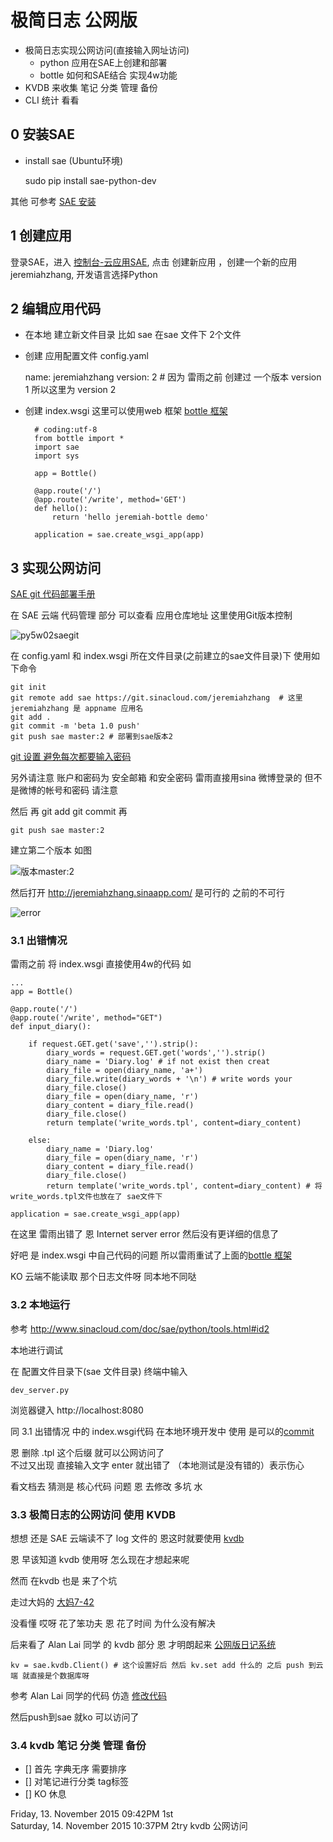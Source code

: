 # 极简日志 公网版

- 极简日志实现公网访问(直接输入网址访问)
	- python 应用在SAE上创建和部署
	- bottle 如何和SAE结合 实现4w功能
- KVDB 来收集 笔记 分类 管理 备份
- CLI 统计 看看

## 0 安装SAE

- install sae (Ubuntu环境)

	sudo pip install sae-python-dev

其他 可参考 [SAE 安装](http://www.sinacloud.com/doc/sae/python/tools.html#id3) 

## 1 创建应用

登录SAE，进入 [控制台-云应用SAE](http://sae.sina.com.cn/), 点击 创建新应用 ，创建一个新的应用jeremiahzhang, 开发语言选择Python

## 2 编辑应用代码

- 在本地 建立新文件目录 比如 sae 在sae 文件下 2个文件
- 创建 应用配置文件 config.yaml

	name: jeremiahzhang
	version: 2 # 因为 雷雨之前 创建过 一个版本 version 1 所以这里为 version 2

- 创建 index.wsgi 这里可以使用web 框架 [bottle 框架](http://www.sinacloud.com/doc/sae/python/tutorial.html#bottle)

		# coding:utf-8
		from bottle import *
		import sae
		import sys
		
		app = Bottle()
		
		@app.route('/')
		@app.route('/write', method='GET')
		def hello():
		    return 'hello jeremiah-bottle demo'
		
		application = sae.create_wsgi_app(app)

## 3 实现公网访问

[SAE git 代码部署手册](http://www.sinacloud.com/doc/sae/tutorial/code-deploy.html#git) 

在 SAE 云端 代码管理 部分 可以查看  应用仓库地址 这里使用Git版本控制 

![py5w02saegit](http://7xo9hk.com1.z0.glb.clouddn.com/py5w02saegit.jpg) 

在 config.yaml 和 index.wsgi 所在文件目录(之前建立的sae文件目录)下 使用如下命令

	git init
	git remote add sae https://git.sinacloud.com/jeremiahzhang  # 这里 jeremiahzhang 是 appname 应用名
	git add .
	git commit -m 'beta 1.0 push'  
	git push sae master:2 # 部署到sae版本2

[git 设置 避免每次都要输入密码](https://help.github.com/articles/caching-your-github-password-in-git/) 

另外请注意 账户和密码为 安全邮箱 和安全密码  雷雨直接用sina 微博登录的 但不是微博的帐号和密码 请注意

然后 再 git add git commit 再

	git push sae master:2

建立第二个版本 如图

![版本master:2](http://dn-jeremiahzhang.qbox.me/py5w03saegit02) 

然后打开 http://jeremiahzhang.sinaapp.com/ 是可行的 之前的不可行

![error](http://dn-jeremiahzhang.qbox.me/py5w04sae.jpg) 

### 3.1 出错情况

雷雨之前 将 index.wsgi 直接使用4w的代码 如

	...
	app = Bottle()
	
	@app.route('/')
	@app.route('/write', method="GET")
	def input_diary():
	
	    if request.GET.get('save','').strip():
	        diary_words = request.GET.get('words','').strip()
	        diary_name = 'Diary.log' # if not exist then creat
	        diary_file = open(diary_name, 'a+')
	        diary_file.write(diary_words + '\n') # write words your
	        diary_file.close()
	        diary_file = open(diary_name, 'r')
	        diary_content = diary_file.read()
	        diary_file.close()
	        return template('write_words.tpl', content=diary_content)
	
	    else:
	        diary_name = 'Diary.log'
	        diary_file = open(diary_name, 'r')
	        diary_content = diary_file.read()
	        diary_file.close()
	        return template('write_words.tpl', content=diary_content) # 将write_words.tpl文件也放在了 sae文件下

	application = sae.create_wsgi_app(app)

在这里 雷雨出错了 恩 Internet server error 然后没有更详细的信息了

好吧 是 index.wsgi 中自己代码的问题 所以雷雨重试了上面的[bottle 框架](http://www.sinacloud.com/doc/sae/python/tutorial.html#bottle)

KO 云端不能读取 那个日志文件呀 同本地不同哒

### 3.2 本地运行

参考 http://www.sinacloud.com/doc/sae/python/tools.html#id2

本地进行调试

在 配置文件目录下(sae 文件目录) 终端中输入

	dev_server.py

浏览器键入 http://localhost:8080

同 3.1 出错情况 中的 index.wsgi代码 在本地环境开发中 使用 是可以的[commit](https://github.com/JeremiahZhang/OMOOC2py/commit/a476ca008ddc01bd38f2982ea4f48f40f2f6b438) 

恩 删除 .tpl 这个后缀 就可以公网访问了   
不过又出现 直接输入文字 enter 就出错了 （本地测试是没有错的）表示伤心

看文档去 猜测是 核心代码 问题 恩 去修改 多坑 水

### 3.3 极简日志的公网访问 使用 KVDB

想想 还是 SAE 云端读不了 log 文件的 恩这时就要使用 [kvdb](http://www.sinacloud.com/doc/sae/python/kvdb.html?ticket=4669740fb7c760d6d569da04fac5cb56947f8010#kvdb) 

恩 早该知道 kvdb 使用呀 怎么现在才想起来呢

然而 在kvdb 也是 来了个坑 

走过大妈的 [大妈7-42](http://chaos2sae.readthedocs.org/en/latest/ch01/try.html#id10) 

没看懂 哎呀 花了笨功夫 恩 花了时间 为什么没有解决 

后来看了 Alan Lai 同学 的 kvdb 部分 恩 才明朗起来 [公网版日记系统](https://wp-lai.gitbooks.io/learn-python/content/1sTry/sae.html) 

	kv = sae.kvdb.Client() # 这个设置好后 然后 kv.set add 什么的 之后 push 到云端 就直接是个数据库呀

参考 Alan Lai 同学的代码 仿造 [修改代码](https://github.com/JeremiahZhang/OMOOC2py/commit/056718567b581607b20bc99305ebbf786e54b5c4?diff=split)

然后push到sae 就ko 可以访问了

### 3.4 kvdb 笔记 分类 管理 备份

- [] 首先 字典无序 需要排序
- [] 对笔记进行分类 tag标签 
- [] KO 休息

Friday, 13. November 2015 09:42PM  1st    
Saturday, 14. November 2015 10:37PM 2try kvdb 公网访问


